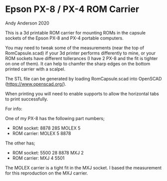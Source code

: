 # Epson PX-8 / PX-4 ROM Carrier

Andy Anderson 2020

This is a 3d printable ROM carrier for mounting ROMs in the capsule sockets of the Epson PX-8 and PX-4 portable computers.

You may need to tweak some of the measurements (near the top of RomCapsule.scad) if your 3d printer performs differently to mine, or your ROM sockets have different tollerances (I have 2 PX-8 and the fit is tighter on one of them). It can help to chamfer the sharp edges on the bottom printed carrier with a scalpel.

The STL file can be generated by loading RomCapsule.scad into OpenSCAD (https://www.openscad.org/).

When printing you will need to enable supports to allow the horizontal tabs to print successfully.

For info:

One of my PX-8 has the following part numbers;

* ROM socket: 8878 28S MOLEX 5
* ROM carrier: MOLEX 5 8878

The other has;

* ROM socket: 5500 28 8878 MXJ 2
* ROM carrier: MXJ 4 5501

The MOLEX carrier is a tight fit in the MXJ socket. I based the measurement for this reproduction on the MXJ carrier.


